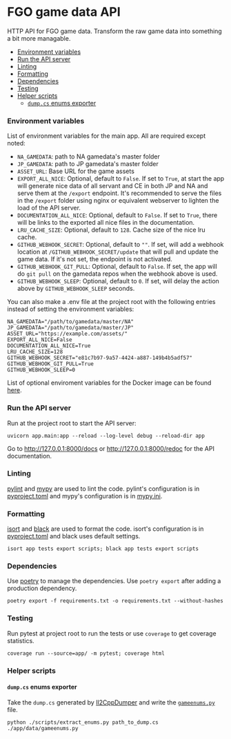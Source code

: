 <!-- omit in toc -->
# FGO game data API

HTTP API for FGO game data. Transform the raw game data into something a bit more managable.

- [Environment variables](#environment-variables)
- [Run the API server](#run-the-api-server)
- [Linting](#linting)
- [Formatting](#formatting)
- [Dependencies](#dependencies)
- [Testing](#testing)
- [Helper scripts](#helper-scripts)
  - [`dump.cs` enums exporter](#dumpcs-enums-exporter)

### Environment variables

List of environment variables for the main app. All are required except noted:
- `NA_GAMEDATA`: path to NA gamedata's master folder
- `JP_GAMEDATA`: path to JP gamedata's master folder
- `ASSET_URL`: Base URL for the game assets
- `EXPORT_ALL_NICE`: Optional, default to `False`. If set to `True`, at start the app will generate nice data of all servant and CE in both JP and NA and serve them at the `/export` endpoint. It's recommended to serve the files in the `/export` folder using nginx or equivalent webserver to lighten the load of the API server.
- `DOCUMENTATION_ALL_NICE`: Optional, default to `False`. If set to `True`, there will be links to the exported all nice files in the documentation.
- `LRU_CACHE_SIZE`: Optional, default to `128`. Cache size of the nice lru cache.
- `GITHUB_WEBHOOK_SECRET`: Optional, default to `""`. If set, will add a webhook location at `/GITHUB_WEBHOOK_SECRET/update` that will pull and update the game data. If it's not set, the endpoint is not activated.
- `GITHUB_WEBHOOK_GIT_PULL`: Optional, default to `False`. If set, the app will do `git pull` on the gamedata repos when the webhook above is used.
- `GITHUB_WEBHOOK_SLEEP`: Optional, default to `0`. If set, will delay the action above by `GITHUB_WEBHOOK_SLEEP` seconds.

You can also make a .env file at the project root with the following entries instead of setting the environment variables:
```
NA_GAMEDATA="/path/to/gamedata/master/NA"
JP_GAMEDATA="/path/to/gamedata/master/JP"
ASSET_URL="https://example.com/assets/"
EXPORT_ALL_NICE=False
DOCUMENTATION_ALL_NICE=True
LRU_CACHE_SIZE=128
GITHUB_WEBHOOK_SECRET="e81c7b97-9a57-4424-a887-149b4b5adf57"
GITHUB_WEBHOOK_GIT_PULL=True
GITHUB_WEBHOOK_SLEEP=0
```

List of optional enviroment variables for the Docker image can be found [here](https://github.com/tiangolo/uvicorn-gunicorn-docker#environment-variables).

### Run the API server

Run at the project root to start the API server:
```
uvicorn app.main:app --reload --log-level debug --reload-dir app
```

Go to http://127.0.0.1:8000/docs or http://127.0.0.1:8000/redoc for the API documentation.


### Linting

[pylint](https://docs.pylint.org/en/latest/index.html) and [mypy](https://mypy.readthedocs.io/en/stable/) are used to lint the code. pylint's configuration is in [pyproject.toml](pyproject.toml#L37) and mypy's configuration is in [mypy.ini](mypy.ini).

### Formatting

[isort](https://pycqa.github.io/isort/) and [black](https://black.readthedocs.io/en/stable/) are used to format the code. isort's configuration is in [pyproject.toml](pyproject.tomll#L37) and black uses default settings.

```
isort app tests export scripts; black app tests export scripts
```

### Dependencies

Use [poetry](https://python-poetry.org/docs/) to manage the dependencies. Use `poetry export` after adding a production dependency.

```
poetry export -f requirements.txt -o requirements.txt --without-hashes
```

### Testing

Run pytest at project root to run the tests or use `coverage` to get coverage statistics.

```
coverage run --source=app/ -m pytest; coverage html
```

### Helper scripts

#### `dump.cs` enums exporter

Take the `dump.cs` generated by [Il2CppDumper](https://github.com/Perfare/Il2CppDumper) and write the [`gameenums.py`](app/data/gameenums.py) file.

```
python ./scripts/extract_enums.py path_to_dump.cs ./app/data/gameenums.py
```
